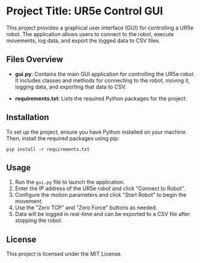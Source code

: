# Project Title: UR5e Control GUI

This project provides a graphical user interface (GUI) for controlling a UR5e robot. The application allows users to connect to the robot, execute movements, log data, and export the logged data to CSV files.

## Files Overview

- **gui.py**: Contains the main GUI application for controlling the UR5e robot. It includes classes and methods for connecting to the robot, moving it, logging data, and exporting that data to CSV.

- **requirements.txt**: Lists the required Python packages for the project.

## Installation

To set up the project, ensure you have Python installed on your machine. Then, install the required packages using pip:

```
pip install -r requirements.txt
```

## Usage

1. Run the `gui.py` file to launch the application.
2. Enter the IP address of the UR5e robot and click "Connect to Robot".
3. Configure the motion parameters and click "Start Robot" to begin the movement.
4. Use the "Zero TCP" and "Zero Force" buttons as needed.
5. Data will be logged in real-time and can be exported to a CSV file after stopping the robot.

## License

This project is licensed under the MIT License.